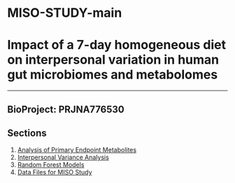 # MISO-STUDY-main

# Impact of a 7-day homogeneous diet on interpersonal variation in human gut microbiomes and metabolomes 
---------------------------------------------------------------------------------------------------------

## BioProject: PRJNA776530 


## Sections

1. [Analysis of Primary Endpoint Metabolites](#PrimaryEndpoint)
2. [Interpersonal Variance Analysis](#Variance)
3. [Random Forest Models](#RandomForest)
4. [Data Files for MISO Study](#data)
